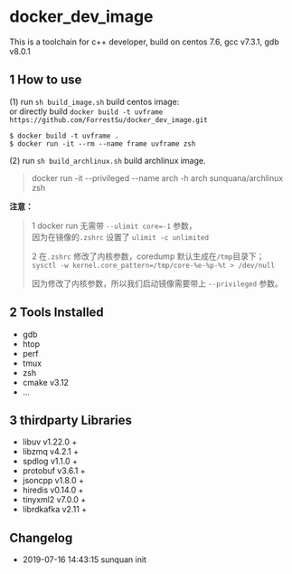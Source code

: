 # docker_dev_image

This is a toolchain for c++ developer, build on centos 7.6, gcc v7.3.1, gdb v8.0.1

## 1 How to use

(1) run `sh build_image.sh` build centos image:  
    or directly build `docker build -t uvframe https://github.com/ForrestSu/docker_dev_image.git`  
```
$ docker build -t uvframe .
$ docker run -it --rm --name frame uvframe zsh
```

(2) run `sh build_archlinux.sh` build archlinux image.

>  docker run -it --privileged --name arch -h arch sunquana/archlinux zsh

**注意：**  
> 1 docker run 无需带 `--ulimit core=-1` 参数，  
> 因为在镜像的`.zshrc` 设置了 `ulimit -c unlimited`
> 
> 2 在`.zshrc` 修改了内核参数，coredump 默认生成在`/tmp`目录下；  
> `sysctl -w kernel.core_pattern=/tmp/core-%e-%p-%t > /dev/null`  
> 
> 因为修改了内核参数，所以我们启动镜像需要带上 `--privileged` 参数。

## 2 Tools Installed 

- gdb
- htop
- perf
- tmux
- zsh
- cmake v3.12
- ...

## 3 thirdparty Libraries 

- libuv v1.22.0 +
- libzmq v4.2.1 +
- spdlog v1.1.0 +
- protobuf v3.6.1 +
- jsoncpp v1.8.0 +
- hiredis v0.14.0 +
- tinyxml2 v7.0.0 +
- librdkafka v2.11 +


## Changelog

- 2019-07-16 14:43:15 sunquan init

